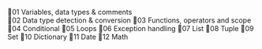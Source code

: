 🎁01 Variables, data types & comments  
🎁02 Data type detection & conversion
🎁03 Functions, operators and scope
🎁04 Conditional
🎁05 Loops
🎁06 Exception handling
🎁07 List
🎁08 Tuple
🎁09 Set
🎁10 Dictionary
🎁11 Date 
🎁12 Math